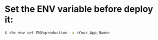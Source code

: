 # Set the ENV variable before deploy it:

```sh
$ rhc env set ENV=production -a <Your_App_Name>
```


